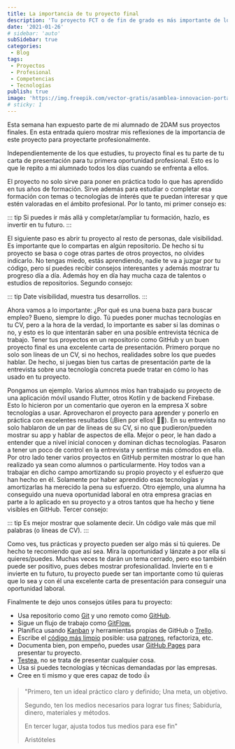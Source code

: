 ```yaml
---
title: La importancia de tu proyecto final
description: 'Tu proyecto FCT o de fin de grado es más importante de lo que piensas'
date: '2021-01-26'
# sidebar: 'auto'
subSidebar: true
categories:
 - Blog
tags:
 - Proyectos
 - Profesional
 - Competencias
 - Tecnologías
publish: true
image: 'https://img.freepik.com/vector-gratis/asamblea-innovacion-portatil_82574-972.jpg'
# sticky: 1
---
```

Esta semana han expuesto parte de mi alumnado de 2DAM sus proyectos finales. En esta entrada quiero mostrar mis reflexiones de la importancia de este proyecto para proyectarte profesionalmente.

<!-- more -->

Independientemente de los que estudies, tu proyecto final es tu parte de tu carta de presentación para tu primera oportunidad profesional. Esto es lo que le repito a mi alumnado todos los días cuando se enfrenta a ellos. 

El proyecto no solo sirve para poner en práctica todo lo que has aprendido en tus años de formación. Sirve además para estudiar o completar esa formación con temas o tecnologías de interés que te puedan interesar y que estén valoradas en el ámbito profesional. Por lo tanto, mi primer consejo es:

::: tip
Si puedes ir más allá y completar/ampliar tu formación, hazlo, es invertir en tu futuro.
:::

El siguiente paso es abrir tu proyecto al resto de personas, dale visibilidad. Es importante que lo compartas en algún repositorio. De hecho si tu proyecto se basa o coge otras partes de otros proyectos, no olvides indicarlo. No tengas miedo, estás aprendiendo, nadie te va a juzgar por tu código, pero sí puedes recibir consejos interesantes y además mostrar tu progreso día a día. Además hoy en día hay mucha caza de talentos o estudios de repositorios. Segundo consejo:

::: tip
Date visibilidad, muestra tus desarrollos.
:::

Ahora vamos a lo importante: ¿Por qué es una buena baza para buscar empleo? Bueno, siempre lo digo. Tú puedes poner muchas tecnologías en tu CV, pero a la hora de la verdad, lo importante es saber si las dominas o no, y esto es lo que intentarán saber en una posible entrevista técnica de trabajo. Tener tus proyectos en un repositorio como GitHub y un buen proyecto final es una excelente carta de presentación. Primero porque no solo son líneas de un CV, si no hechos, realidades sobre los que puedes hablar. De hecho, si juegas bien tus cartas de presentación parte de la entrevista sobre una tecnología concreta puede tratar en cómo lo has usado en tu proyecto.

Pongamos un ejemplo. Varios alumnos míos han trabajado su proyecto de una aplicación móvil usando Flutter, otros Kotlin y de backend Firebase. Esto lo hicieron por un comentario que oyeron en la empresa X sobre tecnologías a usar. Aprovecharon el proyecto para aprender y ponerlo en práctica con excelentes resultados (¡Bien por ellos! 👏👏). En su entrevista no solo hablaron de un par de líneas de su CV, si no que pudieron/pueden mostrar su app y hablar de aspectos de ella. Mejor o peor, le han dado a entender que a nivel inicial conocen y dominan dichas tecnologías. Pasaron a tener un poco de control en la entrevista y sentirse más cómodos en ella. Por otro lado tener varios proyectos en GitHub permiten mostrar lo que han realizado ya sean como alumnos o particularmente. Hoy todos van a trabajar en dicho campo amortizando su propio proyecto y el esfuerzo que han hecho en él. Solamente por haber aprendido esas tecnologías y amortizarlas ha merecido la pena su esfuerzo. Otro ejemplo, una alumna ha conseguido una nueva oportunidad laboral en otra empresa gracias en parte a lo aplicado en su proyecto y a otros tantos que ha hecho y tiene visibles en GitHub. Tercer consejo:

::: tip
Es mejor mostrar que solamente decir. Un código vale más que mil palabras (o líneas de CV).
:::

Como ves, tus prácticas y proyecto pueden ser algo más si tú quieres. De hecho te recomiendo que así sea. Mira la oportunidad y lánzate a por ella si quieres/puedes. Muchas veces te darán un tema cerrado, pero eso también puede ser positivo, pues debes mostrar profesionalidad. Invierte en ti e invierte en tu futuro, tu proyecto puede ser tan importante como tú quieras que lo sea y con él una excelente carta de presentación para conseguir una oportunidad laboral.

Finalmente te dejo unos consejos útiles para tu proyecto: 
- Usa repositorio como [Git](https://git-scm.com/) y uno remoto como [GitHub](https://github.com/).
- Sigue un flujo de trabajo como [GitFlow.](https://www.atlassian.com/es/git/tutorials/comparing-workflows/gitflow-workflow)
- Planifica usando [Kanban](https://kanbanize.com/es/recursos-de-kanban/primeros-pasos/que-es-kanban) y herramientas propias de GitHub o [Trello](https://trello.com/es).
- Escribe el [código más limpio](https://www.ionos.es/digitalguide/paginas-web/desarrollo-web/clean-code-que-es-el-codigo-limpio/) posible: usa [patrones](https://refactoring.guru/es/design-patterns), refactoriza, etc.
- Documenta bien, pon empeño, puedes usar [GitHub Pages](https://pages.github.com/) para presentar tu proyecto.
- [Testea](https://es.wikipedia.org/wiki/Prueba_unitaria), no se trata de presentar cualquier cosa.
- Usa si puedes tecnologías y técnicas demandadas por las empresas.
- Cree en ti mismo y que eres capaz de todo 👍 

 > "Primero, ten un ideal práctico claro y definido; Una meta, un objetivo. 
 >
 > Segundo, ten los medios necesarios para lograr tus fines; Sabiduría, dinero, materiales y métodos. 
 > 
 > En tercer lugar, ajusta todos tus medios para ese fin"
 >
 > Aristóteles